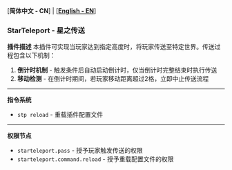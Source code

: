 [**简体中文 - CN**] | [[**English - EN**](README.md)]

### StarTeleport - 星之传送

**插件描述**
本插件可实现当玩家达到指定高度时，将玩家传送至特定世界。传送过程包含以下机制：

1. **倒计时机制** - 触发条件后自动启动倒计时，仅当倒计时完整结束时执行传送
2. **移动检测** - 在倒计时期间，若玩家移动距离超过2格，立即中止传送流程

---

**指令系统**

* `stp reload` - 重载插件配置文件

---

**权限节点**

* `starteleport.pass` - 授予玩家触发传送的权限
* `starteleport.command.reload` - 授予重载配置文件的权限
